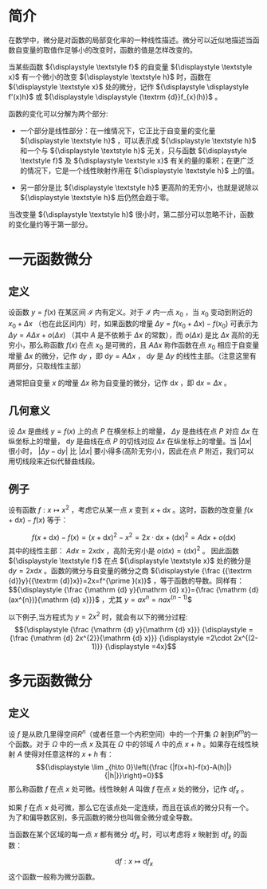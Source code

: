 # 简介
在数学中，微分是对函数的局部变化率的一种线性描述。微分可以近似地描述当函数自变量的取值作足够小的改变时，函数的值是怎样改变的。

当某些函数 ${\displaystyle \textstyle f}$ 的自变量 ${\displaystyle \textstyle x}$ 有一个微小的改变 ${\displaystyle \textstyle h}$ 时，函数在 ${\displaystyle \textstyle x}$ 处的微分，记作 ${\displaystyle \displaystyle f'(x)h}$ 或 ${\displaystyle \displaystyle {\textrm {d}}f_{x}(h)}$ 。

函数的变化可以分解为两个部分:

- 一个部分是线性部分：在一维情况下，它正比于自变量的变化量 ${\displaystyle \textstyle h}$ ，可以表示成 ${\displaystyle \textstyle h}$ 和一个与 ${\displaystyle \textstyle h}$ 无关，只与函数 ${\displaystyle \textstyle f}$ 及 ${\displaystyle \textstyle x}$ 有关的量的乘积；在更广泛的情况下，它是一个线性映射作用在 ${\displaystyle \textstyle h}$ 上的值。

- 另一部分是比 ${\displaystyle \textstyle h}$ 更高阶的无穷小，也就是说除以 ${\displaystyle \textstyle h}$ 后仍然会趋于零。

当改变量 ${\displaystyle \textstyle h}$ 很小时，第二部分可以忽略不计，函数的变化量约等于第一部分。

# 一元函数微分
## 定义
设函数 ${\displaystyle y=f(x)}$ 在某区间 ${\displaystyle {\mathcal {I}}}$ 内有定义。对于 ${\displaystyle {\mathcal {I}}}$ 内一点 ${\displaystyle x_{0}}$ ，当 ${\displaystyle x_{0}}$ 变动到附近的 ${\displaystyle x_{0}+\Delta x}$ （也在此区间内）时，如果函数的增量 ${\displaystyle \Delta y=f(x_{0}+\Delta x)-f(x_{0})}$ 可表示为 ${\displaystyle \Delta y=A\Delta x+o(\Delta x)}$ （其中 ${\displaystyle A}$ 是不依赖于 ${\displaystyle \Delta x}$ 的常数），而 ${\displaystyle o(\Delta x)}$ 是比 ${\displaystyle \Delta x}$ 高阶的无穷小，那么称函数 ${\displaystyle f(x)}$ 在点 ${\displaystyle x_{0}}$ 是可微的，且 ${\displaystyle A\Delta x}$ 称作函数在点 ${\displaystyle x_{0}}$ 相应于自变量增量 ${\displaystyle \Delta x}$ 的微分，记作 ${\displaystyle {\textrm {d}}y}$ ，即 ${\displaystyle {\textrm {d}}y=A\Delta x}$ ， ${\displaystyle {\textrm {d}}y}$ 是 ${\displaystyle \Delta y}$ 的线性主部。（注意这里有两部分，只取线性主部）

通常把自变量 ${\displaystyle x}$ 的增量 ${\displaystyle \Delta x}$ 称为自变量的微分，记作 ${\displaystyle {\textrm {d}}x}$ ，即 ${\displaystyle {\textrm {d}}x=\Delta x}$ 。

## 几何意义
设 ${\displaystyle \Delta x}$ 是曲线 ${\displaystyle y=f(x)}$ 上的点 ${\displaystyle P}$ 在横坐标上的增量， ${\displaystyle \Delta y}$ 是曲线在点 ${\displaystyle P}$ 对应 ${\displaystyle \Delta x}$ 在纵坐标上的增量， ${\displaystyle {\textrm {d}}y}$ 是曲线在点 ${\displaystyle P}$ 的切线对应 ${\displaystyle \Delta x}$ 在纵坐标上的增量。当 ${\displaystyle \left|\Delta x\right|}$ 很小时， ${\displaystyle \left|\Delta y-{\textrm {d}}y\right|}$ 比 ${\displaystyle \left|\Delta x\right|}$ 要小得多(高阶无穷小)，因此在点 ${\displaystyle P}$ 附近，我们可以用切线段来近似代替曲线段。

## 例子
设有函数 ${\displaystyle f:x\mapsto x^{2}}$ ，考虑它从某一点 ${\displaystyle x}$ 变到 ${\displaystyle x+{\textrm {d}}x}$ 。这时，函数的改变量 ${\displaystyle f(x+{\textrm {d}}x)-f(x)}$ 等于：

$${\displaystyle f(x+{\textrm {d}}x)-f(x)=(x+{\textrm {d}}x)^{2}-x^{2}}
{\displaystyle =2x\cdot {\textrm {d}}x+({\textrm {d}}x)^{2}=A{\textrm {d}}x+o({\textrm {d}}x)}$$
其中的线性主部： ${\displaystyle Adx=2xdx}$ ，高阶无穷小是 ${\displaystyle o({\textrm {d}}x)=({\textrm {d}}x)^{2}}$ 。 因此函数 ${\displaystyle \textstyle f}$ 在点 ${\displaystyle \textstyle x}$ 处的微分是 ${\displaystyle {\textrm {d}}y=2x{\textrm {d}}x}$ 。函数的微分与自变量的微分之商 ${\displaystyle {\frac {{\textrm {d}}y}{{\textrm {d}}x}}=2x=f^{\prime }(x)}$ ，等于函数的导数。同样有：
$${\displaystyle {\frac {\mathrm {d} y}{\mathrm {d} x}}={\frac {\mathrm {d} (ax^{n})}{\mathrm {d} x}}}$ ，尤其 ${\displaystyle y=ax^{n}}
{\displaystyle =nax^{(n-1)}}$$

以下例子,当方程式为 ${\displaystyle y=2x^{2}}$ 时，就会有以下的微分过程:
$${\displaystyle {\frac {\mathrm {d} y}{\mathrm {d} x}}}
{\displaystyle ={\frac {\mathrm {d} 2x^{2}}{\mathrm {d} x}}}
{\displaystyle =2\cdot 2x^{(2-1)}}
{\displaystyle =4x}$$

# 多元函数微分
## 定义
设 ${\displaystyle f}$ 是从欧几里得空间$R^n$（或者任意一个内积空间）中的一个开集 ${\displaystyle \Omega }$ 射到$R^m$的一个函数。对于 ${\displaystyle \Omega }$ 中的一点 ${\displaystyle x}$ 及其在 ${\displaystyle \Omega }$ 中的邻域 ${\displaystyle \Lambda }$ 中的点 ${\displaystyle x+h}$ 。如果存在线性映射 ${\displaystyle A}$ 使得对任意这样的 ${\displaystyle x+h}$ 有：
$${\displaystyle \lim _{h\to 0}\left({\frac {|f(x+h)-f(x)-A(h)|}{|h|}}\right)=0}$$
那么称函数 ${\displaystyle f}$ 在点 ${\displaystyle x}$ 处可微。线性映射 ${\displaystyle A}$ 叫做 ${\displaystyle f}$ 在点 ${\displaystyle x}$ 处的微分，记作 ${\displaystyle {\textrm {d}}f_{x}}$ 。

如果 ${\displaystyle f}$ 在点 ${\displaystyle x}$ 处可微，那么它在该点处一定连续，而且在该点的微分只有一个。为了和偏导数区别，多元函数的微分也叫做全微分或全导数。

当函数在某个区域的每一点 ${\displaystyle x}$ 都有微分 ${\displaystyle {\textrm {d}}f_{x}}$ 时，可以考虑将 ${\displaystyle x}$ 映射到 ${\displaystyle {\textrm {d}}f_{x}}$ 的函数：

$${\displaystyle {\textrm {d}}f:x\mapsto {\textrm {d}}f_{x}}$$
这个函数一般称为微分函数。
